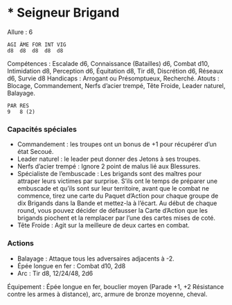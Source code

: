 # * Seigneur Brigand

Allure : 6

	AGI	ÂME	FOR	INT	VIG
	d8	d8	d8	d8	d8

Compétences : Escalade d6, Connaissance (Batailles) d6, Combat d10, Intimidation d8, Perception d6, Équitation d8, Tir d8, Discrétion d6, Réseaux d6, Survie d8
Handicaps : Arrogant ou Présomptueux, Recherché.
Atouts : Blocage, Commandement, Nerfs d’acier trempé, Tête Froide, Leader naturel, Balayage.

	PAR	RES
	9	8 (2)

### Capacités spéciales
- Commandement : les troupes ont un bonus de +1 pour récupérer d’un état Secoué.
- Leader naturel : le leader peut donner des Jetons à ses troupes.
- Nerfs d’acier trempé : Ignore 2 point de malus lié aux Blessures.
- Spécialiste de l’embuscade : Les brigands sont des maîtres pour attraper leurs victimes par surprise. S’ils ont le temps de préparer une embuscade et qu’ils sont sur leur territoire, avant que le combat ne commence, tirez une carte du Paquet d’Action pour chaque groupe de dix Brigands dans la Bande et mettez-la à l’écart. Au début de chaque round, vous pouvez décider de défausser la Carte d’Action que les brigands piochent et la remplacer par l’une des cartes mises de coté.
- Tête Froide : Agit sur la meilleure de deux cartes en combat.

### Actions
- Balayage : Attaque tous les adversaires adjacents à -2.
- Épée longue en fer : Combat d10, 2d8
- Arc : Tir d8, 12/24/48, 2d6

Équipement : Épée longue en fer, bouclier moyen (Parade +1, +2 Résistance contre les armes à distance), arc, armure de bronze moyenne, cheval.
